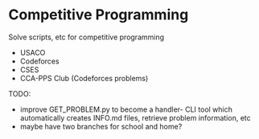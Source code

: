 # Competitive Programming
Solve scripts, etc for competitive programming
* USACO
* Codeforces
* CSES
* CCA-PPS Club (Codeforces problems)

TODO:
- improve GET_PROBLEM.py to become a handler- CLI tool which automatically creates INFO.md files, retrieve problem information, etc
- maybe have two branches for school and home?